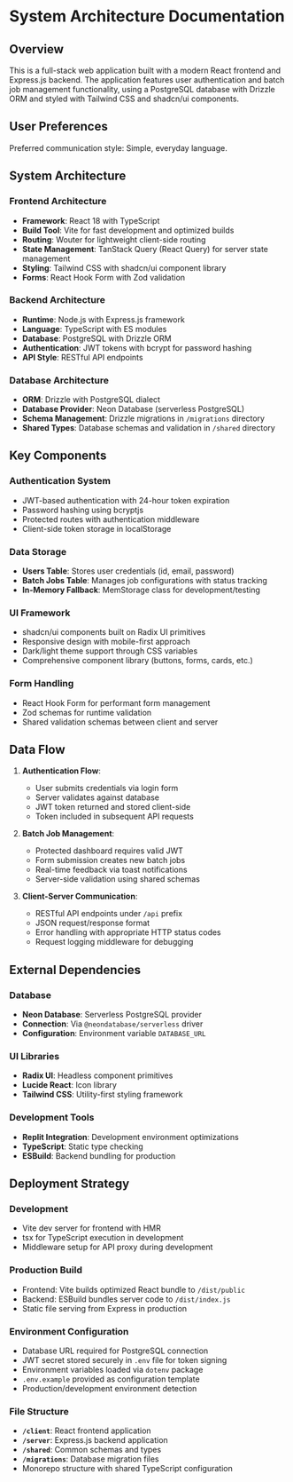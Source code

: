 # System Architecture Documentation

## Overview

This is a full-stack web application built with a modern React frontend and Express.js backend. The application features user authentication and batch job management functionality, using a PostgreSQL database with Drizzle ORM and styled with Tailwind CSS and shadcn/ui components.

## User Preferences

Preferred communication style: Simple, everyday language.

## System Architecture

### Frontend Architecture
- **Framework**: React 18 with TypeScript
- **Build Tool**: Vite for fast development and optimized builds
- **Routing**: Wouter for lightweight client-side routing
- **State Management**: TanStack Query (React Query) for server state management
- **Styling**: Tailwind CSS with shadcn/ui component library
- **Forms**: React Hook Form with Zod validation

### Backend Architecture
- **Runtime**: Node.js with Express.js framework
- **Language**: TypeScript with ES modules
- **Database**: PostgreSQL with Drizzle ORM
- **Authentication**: JWT tokens with bcrypt for password hashing
- **API Style**: RESTful API endpoints

### Database Architecture
- **ORM**: Drizzle with PostgreSQL dialect
- **Database Provider**: Neon Database (serverless PostgreSQL)
- **Schema Management**: Drizzle migrations in `/migrations` directory
- **Shared Types**: Database schemas and validation in `/shared` directory

## Key Components

### Authentication System
- JWT-based authentication with 24-hour token expiration
- Password hashing using bcryptjs
- Protected routes with authentication middleware
- Client-side token storage in localStorage

### Data Storage
- **Users Table**: Stores user credentials (id, email, password)
- **Batch Jobs Table**: Manages job configurations with status tracking
- **In-Memory Fallback**: MemStorage class for development/testing

### UI Framework
- shadcn/ui components built on Radix UI primitives
- Responsive design with mobile-first approach
- Dark/light theme support through CSS variables
- Comprehensive component library (buttons, forms, cards, etc.)

### Form Handling
- React Hook Form for performant form management
- Zod schemas for runtime validation
- Shared validation schemas between client and server

## Data Flow

1. **Authentication Flow**:
   - User submits credentials via login form
   - Server validates against database
   - JWT token returned and stored client-side
   - Token included in subsequent API requests

2. **Batch Job Management**:
   - Protected dashboard requires valid JWT
   - Form submission creates new batch jobs
   - Real-time feedback via toast notifications
   - Server-side validation using shared schemas

3. **Client-Server Communication**:
   - RESTful API endpoints under `/api` prefix
   - JSON request/response format
   - Error handling with appropriate HTTP status codes
   - Request logging middleware for debugging

## External Dependencies

### Database
- **Neon Database**: Serverless PostgreSQL provider
- **Connection**: Via `@neondatabase/serverless` driver
- **Configuration**: Environment variable `DATABASE_URL`

### UI Libraries
- **Radix UI**: Headless component primitives
- **Lucide React**: Icon library
- **Tailwind CSS**: Utility-first styling framework

### Development Tools
- **Replit Integration**: Development environment optimizations
- **TypeScript**: Static type checking
- **ESBuild**: Backend bundling for production

## Deployment Strategy

### Development
- Vite dev server for frontend with HMR
- tsx for TypeScript execution in development
- Middleware setup for API proxy during development

### Production Build
- Frontend: Vite builds optimized React bundle to `/dist/public`
- Backend: ESBuild bundles server code to `/dist/index.js`
- Static file serving from Express in production

### Environment Configuration
- Database URL required for PostgreSQL connection
- JWT secret stored securely in `.env` file for token signing
- Environment variables loaded via `dotenv` package
- `.env.example` provided as configuration template
- Production/development environment detection

### File Structure
- **`/client`**: React frontend application
- **`/server`**: Express.js backend application  
- **`/shared`**: Common schemas and types
- **`/migrations`**: Database migration files
- Monorepo structure with shared TypeScript configuration